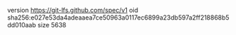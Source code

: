 version https://git-lfs.github.com/spec/v1
oid sha256:e027e53da4adeaaea7ce50963a0117ec6899a23db597a2ff218868b5dd010aab
size 5638
